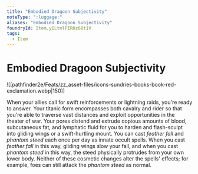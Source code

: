 ```yaml
---
title: "Embodied Dragoon Subjectivity"
noteType: ":luggage:"
aliases: "Embodied Dragoon Subjectivity"
foundryId: Item.yILtmlPIRHz68t1V
tags:
  - Item
---
```


# Embodied Dragoon Subjectivity
![[pathfinder2e/Feats/zz_asset-files/icons-sundries-books-book-red-exclamation.webp|150]]

When your allies call for swift reinforcements or lightning raids, you're ready to answer. Your titanic form encompasses both cavalry and rider so that you're able to traverse vast distances and exploit opportunities in the theater of war. Your pores distend and extrude copious amounts of blood, subcutaneous fat, and lymphatic fluid for you to harden and flash-sculpt into gliding wings or a swift-hurtling mount. You can cast _feather fall_ and _phantom steed_ each once per day as innate occult spells. When you cast _feather fall_ in this way, gliding wings slow your fall, and when you cast _phantom steed_ in this way, the steed physically protrudes from your own lower body. Neither of these cosmetic changes alter the spells' effects; for example, foes can still attack the _phantom steed_ as normal.
